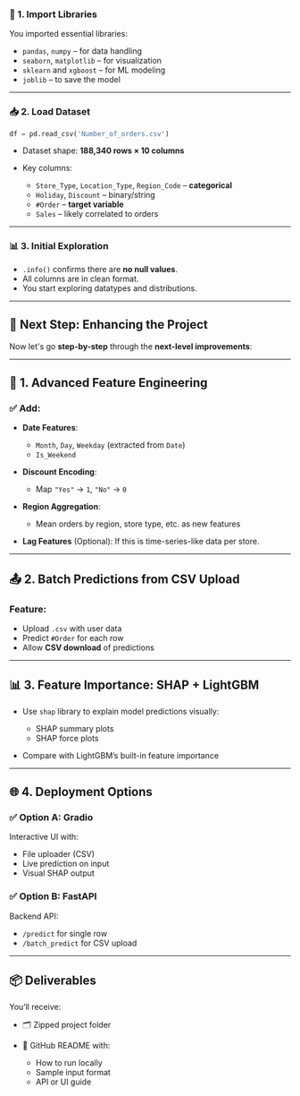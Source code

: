 

### 🧠 1. **Import Libraries**

You imported essential libraries:

* `pandas`, `numpy` – for data handling
* `seaborn`, `matplotlib` – for visualization
* `sklearn` and `xgboost` – for ML modeling
* `joblib` – to save the model

---

### 📥 2. **Load Dataset**

```python
df = pd.read_csv('Number_of_orders.csv')
```

* Dataset shape: **188,340 rows × 10 columns**
* Key columns:

  * `Store_Type`, `Location_Type`, `Region_Code` – **categorical**
  * `Holiday`, `Discount` – binary/string
  * `#Order` – **target variable**
  * `Sales` – likely correlated to orders

---

### 📊 3. **Initial Exploration**

* `.info()` confirms there are **no null values**.
* All columns are in clean format.
* You start exploring datatypes and distributions.

---

## 🧱 Next Step: Enhancing the Project

Now let's go **step-by-step** through the **next-level improvements**:

---

## 🧪 1. Advanced Feature Engineering

### ✅ Add:

* **Date Features**:

  * `Month`, `Day`, `Weekday` (extracted from `Date`)
  * `Is_Weekend`
* **Discount Encoding**:

  * Map `"Yes"` → `1`, `"No"` → `0`
* **Region Aggregation**:

  * Mean orders by region, store type, etc. as new features
* **Lag Features** (Optional): If this is time-series-like data per store.

---

## 📤 2. Batch Predictions from CSV Upload

### Feature:

* Upload `.csv` with user data
* Predict `#Order` for each row
* Allow **CSV download** of predictions

---

## 📊 3. Feature Importance: SHAP + LightGBM

* Use `shap` library to explain model predictions visually:

  * SHAP summary plots
  * SHAP force plots
* Compare with LightGBM’s built-in feature importance

---

## 🌐 4. Deployment Options

### ✅ Option A: **Gradio**

Interactive UI with:

* File uploader (CSV)
* Live prediction on input
* Visual SHAP output

### ✅ Option B: **FastAPI**

Backend API:

* `/predict` for single row
* `/batch_predict` for CSV upload

---

## 📦 Deliverables

You’ll receive:

* 🗂️ Zipped project folder
* 📝 GitHub README with:

  * How to run locally
  * Sample input format
  * API or UI guide

